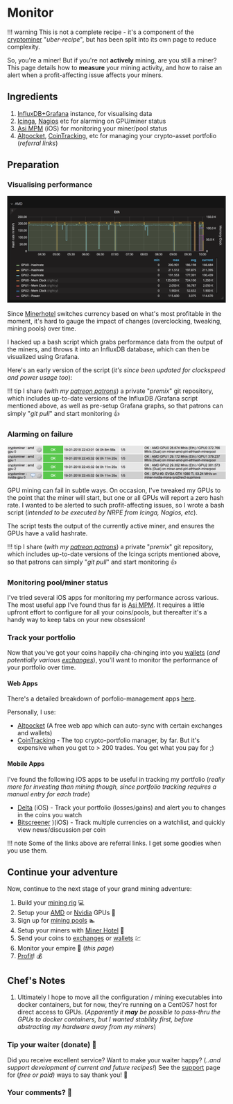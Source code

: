 # Monitor

!!! warning
    This is not a complete recipe - it's a component of the [cryptominer](/recipes/cryptominer/) "_uber-recipe_", but has been split into its own page to reduce complexity.

So, you're a miner! But if you're not **actively** mining, are you still a miner? This page details how to **measure** your mining activity, and how to raise an alert when a profit-affecting issue affects your miners.

## Ingredients

1. [InfluxDB+Grafana](https://www.funkypenguin.co.nz/note/adding-custom-data-to-influxdb-and-grafana/) instance, for visualising data
2. [Icinga](https://www.icinga.com/), [Nagios](https://www.nagios.org/) etc for alarming on GPU/miner status
3. [Asi MPM](https://www.asimpm.com/) (iOS) for monitoring your miner/pool status
4. [Altpocket](https://altpocket.io/?ref=ilVqdeWbAv), [CoinTracking](https://cointracking.info?ref=F560640), etc for managing your crypto-asset portfolio (_referral links_)

## Preparation

### Visualising performance

![Visualise mining performance](../../images/cryptominer_grafana.png)

Since [Minerhotel](/recipes/crytominer/minerhotel/) switches currency based on what's most profitable in the moment, it's hard to gauge the impact of changes (overclocking, tweaking, mining pools) over time.

I hacked up a bash script which grabs performance data from the output of the miners, and throws it into an InfluxDB database, which can then be visualized using Grafana.

Here's an early version of the script (_it's since been updated for clockspeed and power usage too_):

<script src="https://gist.github.com/funkypenguin/5ec0581389be20ea6512e4c2bafb2a89.js"></script>

!!! tip
        I share (_with my [patreon patrons](https://www.patreon.com/funkypenguin)_) a private "_premix_" git repository, which includes up-to-date versions of the InfluxDB /Grafana script mentioned above, as well as pre-setup Grafana graphs, so that patrons can simply "_git pull_" and start monitoring 👍


### Alarming on failure

![Visualise mining performance](../../images/cryptominer_alarm.png)

GPU mining can fail in subtle ways. On occasion, I've tweaked my GPUs to the point that the miner will start, but one or all GPUs will report a zero hash rate. I wanted to be alerted to such profit-affecting issues, so I wrote a bash script (_intended to be executed by NRPE from Icinga, Nagios, etc_).

The script tests the output of the currently active miner, and ensures the GPUs have a valid hashrate.



!!! tip
        I share (_with my [patreon patrons](https://www.patreon.com/funkypenguin)_) a private "_premix_" git repository, which includes up-to-date versions of the Icinga scripts mentioned above, so that patrons can simply "_git pull_" and start monitoring 👍

### Monitoring pool/miner status

I've tried several iOS apps for monitoring my performance across various. The most useful app I've found thus far is [Asi MPM](https://www.asimpm.com/). It requires a little upfront effort to configure for all your coins/pools, but thereafter it's a handy way to keep tabs on your new obsession!

### Track your portfolio

Now that you've got your coins happily cha-chinging into you [wallets](/recipes/cryptominer/wallet/) (_and potentially various [exchanges](/recipes/cryptominer/exchange/)_), you'll want to monitor the performance of your portfolio over time.

#### Web Apps

There's a detailed breakdown of porfolio-management apps [here](https://www.cryptostache.com/2017/11/10/keeping-track-cryptocurrency-portfolio-best-apps-2017/).

Personally, I use:

* [Altpocket](https://altpocket.io/?ref=ilVqdeWbAv) (A free web app which can auto-sync with certain exchanges and wallets)
* [CoinTracking](https://cointracking.info?ref=F560640) - The top crypto-portfolio manager, by far. But it's expensive when you get to > 200 trades. You get what you pay for ;)

#### Mobile Apps

I've found the following iOS apps to be useful in tracking my portfolio (_really more for investing than mining though, since portfolio tracking requires a manual entry for each trade_)

* [Delta](https://itunes.apple.com/us/app/delta-crypto-ico-portfolio/id1288676542?mt=8) (iOS) - Track your portfolio (losses/gains) and alert you to changes in the coins you watch
* [Bitscreener](https://itunes.apple.com/app/apple-store/id1240849311?mt=8) )(iOS) - Track multiple currencies on a watchlist, and quickly view news/discussion per coin

!!! note
    Some of the links above are referral links. I get some goodies when you use them.

## Continue your adventure

Now, continue to the next stage of your grand mining adventure:

1. Build your [mining rig](/recipes/cryptominer/mining-rig/) 💻
2. Setup your [AMD](/recipes/cryptominer/amd-gpu/) or [Nvidia](/recipes/cryptominer/nvidia-gpu/) GPUs 🎨
3. Sign up for [mining pools](/recipes/cryptominer/mining-pool/) :swimmer:
4. Setup your miners with [Miner Hotel](/recipes/cryptominer/minerhotel/) 🏨
5. Send your coins to [exchanges](/recipes/cryptominer/exchange/) or [wallets](/recipes/cryptominer/wallet/) 💹
6. Monitor your empire :heartbeat: (_this page_)
7. [Profit](/recipes/cryptominer/profit/)! 💰

## Chef's Notes

1. Ultimately I hope to move all the configuration / mining executables into docker containers, but for now, they're running on a CentOS7 host for direct access to GPUs. (_Apparently it **may** be possible to pass-thru the GPUs to docker containers, but I wanted stability first, before abstracting my hardware away from my miners_)

### Tip your waiter (donate) 👏

Did you receive excellent service? Want to make your waiter happy? (_..and support development of current and future recipes!_) See the [support](/support/) page for (_free or paid)_ ways to say thank you! 👏

### Your comments? 💬
